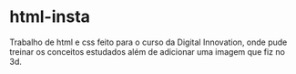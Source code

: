 # html-insta
Trabalho de html e css feito para o curso da Digital Innovation, onde pude treinar os conceitos estudados além de adicionar uma imagem que fiz no 3d.
